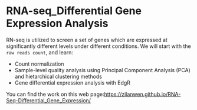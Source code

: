 # RNA-seq_Differential Gene Expression Analysis
RN-seq is utilized to screen a set of genes which are expressed at significantly different levels under different conditions. We will start with the `raw reads count`, and learn:
* Count normalization
* Sample-level quality analysis using Principal Component Analysis (PCA) and hietarchical clustering methods
* Gene differential expression analysis with EdgR 

You can find the work on this web page:https://zilanwen.github.io/RNA-Seq-Differential_Gene_Expression/
